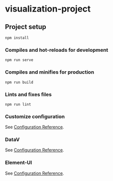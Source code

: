 # visualization-project

## Project setup
```
npm install
```

### Compiles and hot-reloads for development
```
npm run serve
```

### Compiles and minifies for production
```
npm run build
```

### Lints and fixes files
```
npm run lint
```

### Customize configuration
See [Configuration Reference](https://cli.vuejs.org/config/).


### DataV
See [Configuration Reference](http://datav.jiaminghi.com/).

### Element-UI
See [Configuration Reference](https://element.eleme.io/#/zh-CN).